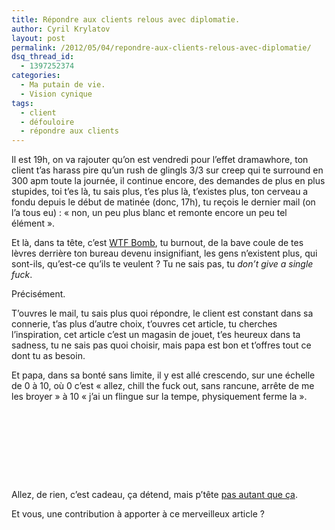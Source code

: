 ```yaml
---
title: Répondre aux clients relous avec diplomatie.
author: Cyril Krylatov
layout: post
permalink: /2012/05/04/repondre-aux-clients-relous-avec-diplomatie/
dsq_thread_id:
  - 1397252374
categories:
  - Ma putain de vie.
  - Vision cynique
tags:
  - client
  - défouloire
  - répondre aux clients
---
```

Il est 19h, on va rajouter qu&rsquo;on est vendredi pour l&rsquo;effet dramawhore, ton client t&rsquo;as harass pire qu&rsquo;un rush de glingls 3/3 sur creep qui te surround en 300 apm toute la journée, il continue encore, des demandes de plus en plus stupides, toi t&rsquo;es là, tu sais plus, t&rsquo;es plus là, t&rsquo;existes plus, ton cerveau a fondu depuis le début de matinée (donc, 17h), tu reçois le dernier mail (on l&rsquo;a tous eu) : &laquo;&nbsp;non, un peu plus blanc et remonte encore un peu tel élément&nbsp;&raquo;.

Et là, dans ta tête, c&rsquo;est [WTF Bomb][1], tu burnout, de la bave coule de tes lèvres derrière ton bureau devenu insignifiant, les gens n&rsquo;existent plus, qui sont-ils, qu&rsquo;est-ce qu&rsquo;ils te veulent ? Tu ne sais pas, tu *don&rsquo;t give a single fuck*.

<!--more-->

Précisément.

T&rsquo;ouvres le mail, tu sais plus quoi répondre, le client est constant dans sa connerie, t&rsquo;as plus d&rsquo;autre choix, t&rsquo;ouvres cet article, tu cherches l&rsquo;inspiration, cet article c&rsquo;est un magasin de jouet, t&rsquo;es heureux dans ta sadness, tu ne sais pas quoi choisir, mais papa est bon et t&rsquo;offres tout ce dont tu as besoin.

Et papa, dans sa bonté sans limite, il y est allé crescendo, sur une échelle de 0 à 10, où 0 c&rsquo;est &laquo;&nbsp;allez, chill the fuck out, sans rancune, arrête de me les broyer&nbsp;&raquo; à 10 &laquo;&nbsp;j&rsquo;ai un flingue sur la tempe, physiquement ferme la&nbsp;&raquo;.

<p style="text-align:center;">
  <img src="/uploads/2012/05/idgaf_1.jpg" alt="" />
</p>

<p style="text-align:center;">
  <img src="/uploads/2012/05/idgaf_2.jpg" alt="" />
</p>

<p style="text-align:center;">
  <img src="/uploads/2012/05/idgaf_3.jpg" alt="" />
</p>

<p style="text-align:center;">
  <img src="/uploads/2012/05/idgaf_4.jpg" alt="" />
</p>

<p style="text-align:center;">
  <img src="/uploads/2012/05/idgaf_5.jpg" alt="" />
</p>

<p style="text-align:center;">
  <img src="/uploads/2012/05/idgaf_6.jpg" alt="" />
</p>

<p style="text-align:center;">
  <img src="/uploads/2012/05/idgaf_7.jpg" alt="" />
</p>

<p style="text-align:center;">
  <img src="/uploads/2012/05/idgaf_8.jpg" alt="" />
</p>

<p style="text-align:center;">
  <img src="/uploads/2012/05/idgaf_9.jpg" alt="" />
</p>

Allez, de rien, c&rsquo;est cadeau, ça détend, mais p&rsquo;tête [pas autant que ça][2].

Et vous, une contribution à apporter à ce merveilleux article ?

 [1]: http://www.pown.it/4609
 [2]: http://www.youtube.com/watch?v=ObW-xCZkfd4